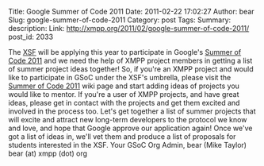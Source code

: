 Title: Google Summer of Code 2011
Date: 2011-02-22 17:02:27
Author: bear
Slug: google-summer-of-code-2011
Category: post
Tags: 
Summary: description:
Link: http://xmpp.org/2011/02/google-summer-of-code-2011/
post_id: 2033


The [XSF](/) will be applying this year to participate in Google's [Summer of Code 2011](http://code.google.com/soc/) and we need the help of XMPP project members in getting a list of summer project ideas together! So, if you're an XMPP project and would like to participate in GSoC under the XSF's umbrella, please visit the [Summer of Code 2011](http://wiki.xmpp.org/web/Summer_of_Code_2011) wiki page and start adding ideas of projects you would like to mentor. If you're a user of XMPP projects, and have great ideas, please get in contact with the projects and get them excited and involved in the process too. Let's get together a list of summer projects that will excite and attract new long-term developers to the protocol we know and love, and hope that Google approve our application again! Once we've got a list of ideas in, we'll vet them and produce a list of proposals for students interested in the XSF. Your GSoC Org Admin, bear (Mike Taylor) bear (at) xmpp (dot) org
